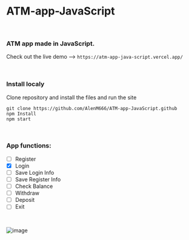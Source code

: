 # ATM-app-JavaScript
<br>

### ATM app made in JavaScript.
Check out the live demo --> `https://atm-app-java-script.vercel.app/`

<br>

### Install localy
Clone repository and install the files and run the site
```
git clone https://github.com/AlenM666/ATM-app-JavaScript.github
npm Install
npm start
```

<br>

### App functions:
- [ ] Register
- [x] Login
- [ ] Save Login Info
- [ ] Save Register Info
- [ ] Check Balance
- [ ] Withdraw
- [ ] Deposit
- [ ] Exit

<br>


![image](https://github.com/AlenM666/ATM-app-JavaScript/assets/45298508/48a42ee1-8b8e-4ecd-9ceb-a48502dd38b9)
